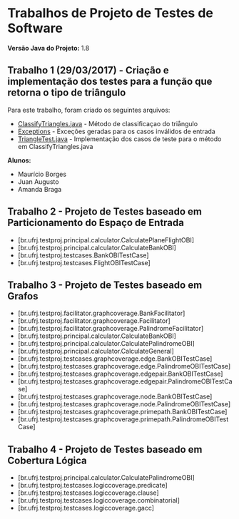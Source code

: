# Trabalhos de Projeto de Testes de Software

**Versão Java do Projeto:** 1.8

## Trabalho 1 (29/03/2017) - Criação e implementação dos testes para a função que retorna o tipo de triângulo

Para este trabalho, foram criado os seguintes arquivos:

* [ClassifyTriangles.java](https://github.com/mborgescc/proj_teste/blob/master/src/main/java/br/ufrj/testproj/principal/ClassifyTriangles.java) - Método de classificaçao do triångulo
* [Exceptions](https://github.com/mborgescc/proj_teste/tree/master/src/main/java/br/ufrj/testproj/exceptions) - Exceções geradas para os casos inválidos de entrada
* [TriangleTest.java](https://github.com/mborgescc/proj_teste/blob/master/src/test/java/br/ufrj/testproj/testcases/TriangleTest.java) - Implementação dos casos de teste para o método em ClassifyTriangles.java

**Alunos:**
* Maurício Borges
* Juan Augusto
* Amanda Braga

## Trabalho 2 - Projeto de Testes baseado em Particionamento do Espaço de Entrada

* [br.ufrj.testproj.principal.calculator.CalculatePlaneFlightOBI]
* [br.ufrj.testproj.principal.calculator.CalculateBankOBI]
* [br.ufrj.testproj.testcases.BankOBITestCase]
* [br.ufrj.testproj.testcases.FlightOBITestCase]

## Trabalho 3 - Projeto de Testes baseado em Grafos

* [br.ufrj.testproj.facilitator.graphcoverage.BankFacilitator]
* [br.ufrj.testproj.facilitator.graphcoverage.Facilitator]
* [br.ufrj.testproj.facilitator.graphcoverage.PalindromeFacilitator]
* [br.ufrj.testproj.principal.calculator.CalculateBankOBI]
* [br.ufrj.testproj.principal.calculator.CalculatePalindromeOBI]
* [br.ufrj.testproj.principal.calculator.CalculateGeneral]
* [br.ufrj.testproj.testcases.graphcoverage.edge.BankOBITestCase]
* [br.ufrj.testproj.testcases.graphcoverage.edge.PalindromeOBITestCase]
* [br.ufrj.testproj.testcases.graphcoverage.edgepair.BankOBITestCase]
* [br.ufrj.testproj.testcases.graphcoverage.edgepair.PalindromeOBITestCase]
* [br.ufrj.testproj.testcases.graphcoverage.node.BankOBITestCase]
* [br.ufrj.testproj.testcases.graphcoverage.node.PalindromeOBITestCase]
* [br.ufrj.testproj.testcases.graphcoverage.primepath.BankOBITestCase]
* [br.ufrj.testproj.testcases.graphcoverage.primepath.PalindromeOBITestCase]

## Trabalho 4 - Projeto de Testes baseado em Cobertura Lógica
* [br.ufrj.testproj.principal.calculator.CalculatePalindromeOBI]
* [br.ufrj.testproj.testcases.logiccoverage.predicate]
* [br.ufrj.testproj.testcases.logiccoverage.clause]
* [br.ufrj.testproj.testcases.logiccoverage.combinatorial]
* [br.ufrj.testproj.testcases.logiccoverage.gacc]



